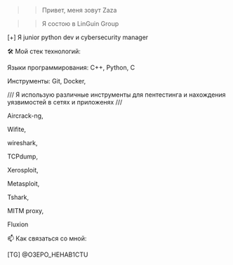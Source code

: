 >> Привет, меня зовут Zaza 

>> Я состою в LinGuin Group

[+] Я junior python dev и cybersecurity manager

🛠️ Мой стек технологий:

Языки программирования: C++, Python, C

Инструменты: Git, Docker,

/// Я использую различные инструменты для пентестинга и нахождения уязвимостей в сетях и приложенях ///

Aircrack-ng, 

Wifite, 

wireshark, 

TCPdump, 

Xerosploit, 

Metasploit, 

Tshark, 

MITM proxy,

Fluxion

📫 Как связаться со мной:

[TG] @O3EPO_HEHAB1CTU
